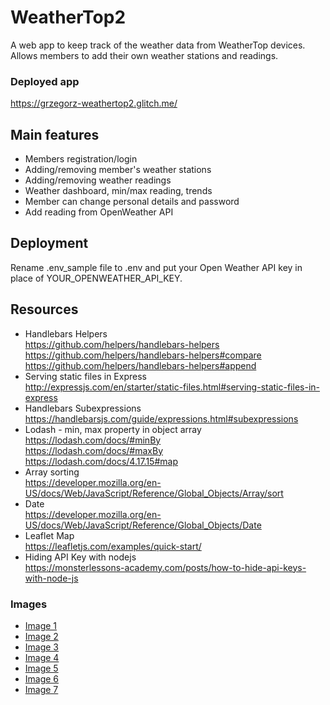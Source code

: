 # WeatherTop2
A web app to keep track of the weather data from WeatherTop devices.
Allows members to add their own weather stations and readings.
### Deployed app
https://grzegorz-weathertop2.glitch.me/

## Main features
* Members registration/login
* Adding/removing member's weather stations
* Adding/removing weather readings
* Weather dashboard, min/max reading, trends
* Member can change personal details and password
* Add reading from OpenWeather API

## Deployment
Rename .env_sample file to .env and put your Open Weather API key in place of YOUR_OPENWEATHER_API_KEY.

## Resources
* Handlebars Helpers \
  https://github.com/helpers/handlebars-helpers \
  https://github.com/helpers/handlebars-helpers#compare \
  https://github.com/helpers/handlebars-helpers#append
* Serving static files in Express \
  http://expressjs.com/en/starter/static-files.html#serving-static-files-in-express
* Handlebars Subexpressions \
  https://handlebarsjs.com/guide/expressions.html#subexpressions
* Lodash - min, max property in object array \
  https://lodash.com/docs/#minBy \
  https://lodash.com/docs/#maxBy \
  https://lodash.com/docs/4.17.15#map
* Array sorting \
  https://developer.mozilla.org/en-US/docs/Web/JavaScript/Reference/Global_Objects/Array/sort
* Date \
  https://developer.mozilla.org/en-US/docs/Web/JavaScript/Reference/Global_Objects/Date
* Leaflet Map \
  https://leafletjs.com/examples/quick-start/
* Hiding API Key with nodejs \
  https://monsterlessons-academy.com/posts/how-to-hide-api-keys-with-node-js

### Images
* [Image 1](https://www.freepik.com/free-vector/meteorology-abstract-concept-vector-illustration-met-station-meteorology-program-university-degree-weather-prediction-method-measuring-instruments-atmosphere-study-abstract-metaphor_11668297.htm)
* [Image 2](https://www.freepik.com/free-vector/men-heat-cold-weather-flat-illustration_16375455.htm)
* [Image 3](https://www.freepik.com/free-vector/hand-holding-mobile-phone-with-weather-app-vector-illustration_16375189.htm)
* [Image 4](https://www.freepik.com/free-vector/access-control-system-abstract-concept_12085707.htm)
* [Image 5](https://www.freepik.com/free-vector/account-concept-illustration_5464649.htm)
* [Image 6](https://www.freepik.com/free-vector/settings-concept-illustration_9793179.htm#query=setting&position=8&from_view=search)
* [Image 7](https://www.freepik.com/free-vector/oops-404-error-with-broken-robot-concept-illustration_13315300.htm)